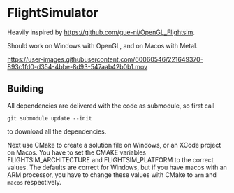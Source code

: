 # FlightSimulator

Heavily inspired by https://github.com/gue-ni/OpenGL_Flightsim.

Should work on Windows with OpenGL, and on Macos with Metal.

https://user-images.githubusercontent.com/60060546/221649370-893c1fd0-d354-4bbe-8d93-547aab42b0b1.mov

## Building

All dependencies are delivered with the code as submodule, so first call

    git submodule update --init
    
to download all the dependencies.

Next use CMake to create a solution file on Windows, or an XCode project on Macos. You have to set the CMAKE variables FLIGHTSIM_ARCHITECTURE and FLIGHTSIM_PLATFORM to the correct values. The defaults are correct for Windows, but if you have macos with an ARM processor, you have to change these values with CMake to `arm` and `macos` respectively.

